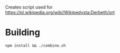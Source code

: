 Creates script used for https://pl.wikipedia.org/wiki/Wikipedysta:Derbeth/ort

Building
========

    npm install && ./combine.sh

